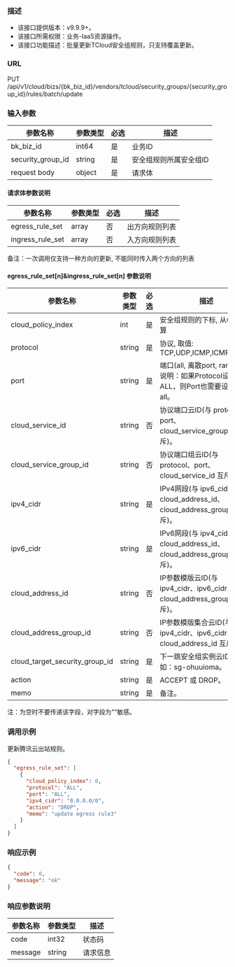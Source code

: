 ### 描述

- 该接口提供版本：v9.9.9+。
- 该接口所需权限：业务-IaaS资源操作。
- 该接口功能描述：批量更新TCloud安全组规则，只支持覆盖更新。

### URL

PUT /api/v1/cloud/bizs/{bk_biz_id}/vendors/tcloud/security_groups/{security_group_id}/rules/batch/update

### 输入参数

| 参数名称              | 参数类型   | 必选 | 描述           |
|-------------------|--------|----|--------------|
| bk_biz_id         | int64  | 是  | 业务ID         |
| security_group_id | string | 是  | 安全组规则所属安全组ID |
| request body      | object | 是  | 请求体          |

#### 请求体参数说明

| 参数名称             | 参数类型  | 必选 | 描述      |
|------------------|-------|----|---------|
| egress_rule_set  | array | 否  | 出方向规则列表 |
| ingress_rule_set | array | 否  | 入方向规则列表 |
备注：一次调用仅支持一种方向的更新, 不能同时传入两个方向的列表

#### egress_rule_set[n]&ingress_rule_set[n] 参数说明

| 参数名称                           | 参数类型   | 必选 | 描述                                                              |
|--------------------------------|--------|----|-----------------------------------------------------------------|
| cloud_policy_index             | int    | 是  | 安全组规则的下标, 从0开始计算                                                |
| protocol                       | string | 是  | 协议, 取值: TCP,UDP,ICMP,ICMPv6,ALL                                 |
| port                           | string | 是  | 端口(all, 离散port, range)。 说明：如果Protocol设置为ALL，则Port也需要设置为all。     |
| cloud_service_id               | string | 否  | 协议端口云ID(与 protocol、port、cloud_service_group_id 互斥)。             |
| cloud_service_group_id         | string | 否  | 协议端口组云ID(与 protocol、port、cloud_service_id 互斥)。                  |
| ipv4_cidr                      | string | 是  | IPv4网段(与 ipv6_cidr、cloud_address_id、cloud_address_group_id 互斥)。 |
| ipv6_cidr                      | string | 是  | IPv6网段(与 ipv4_cidr、cloud_address_id、cloud_address_group_id 互斥)。 |
| cloud_address_id               | string | 否  | IP参数模版云ID(与 ipv4_cidr、ipv6_cidr、cloud_address_group_id 互斥)。     |
| cloud_address_group_id         | string | 否  | IP参数模版集合云ID(与 ipv4_cidr、ipv6_cidr、cloud_address_id 互斥)。         |
| cloud_target_security_group_id | string | 是  | 下一跳安全组实例云ID，例如：sg-ohuuioma。                                     |
| action                         | string | 是  | ACCEPT 或 DROP。                                                  |
| memo                           | string | 是  | 备注。                                                             |
注：为空时不要传递该字段，对字段为""敏感。


### 调用示例

更新腾讯云出站规则。

```json
{
  "egress_rule_set": [
    {
      "cloud_policy_index": 0,
      "protocol": "ALL",
      "port": "ALL",
      "ipv4_cidr": "0.0.0.0/0",
      "action": "DROP",
      "memo": "update egress rule3"
    }
  ]
}
```

### 响应示例

```json
{
  "code": 0,
  "message": "ok"
}
```

### 响应参数说明

| 参数名称    | 参数类型   | 描述   |
|---------|--------|------|
| code    | int32  | 状态码  |
| message | string | 请求信息 |

